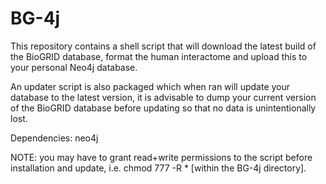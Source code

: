 # BG-4j
<p>This repository contains a shell script that will download the latest build of the BioGRID database, format the human interactome and upload this to your personal Neo4j database.</p>

<p>An updater script is also packaged which when ran will update your database to the latest version, it is advisable to dump your current version of the BioGRID database before updating so that no data is unintentionally lost.</p>

<p>Dependencies: neo4j</p>

<p>NOTE: you may have to grant read+write permissions to the script before installation and update, i.e. chmod 777 -R * [within the BG-4j directory].</p>
